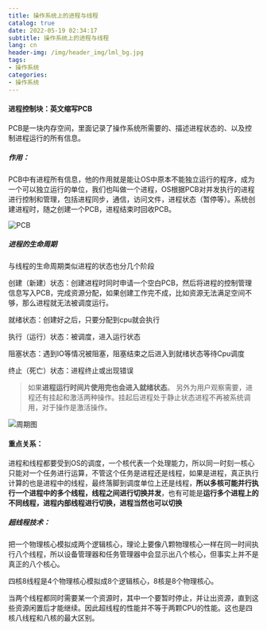 ```yaml
---
title: 操作系统上的进程与线程
catalog: true
date: 2022-05-19 02:34:17
subtitle: 操作系统上的进程与线程
lang: cn
header-img: /img/header_img/lml_bg.jpg
tags:
- 操作系统
categories:
- 操作系统
---
```


#### 进程控制块：英文缩写PCB

PCB是一块内存空间，里面记录了操作系统所需要的、描述进程状态的、以及控制进程运行的所有信息。

##### 作用：

PCB中有进程所有信息，他的作用就是能让OS中原本不能独立运行的程序，成为一个可以独立运行的单位，我们也叫做一个进程，OS根据PCB对并发执行的进程进行控制和管理，包括进程同步，通信，访问文件，进程状态（暂停等）。系统创建进程时，随之创建一个PCB，进程结束时回收PCB。

![PCB](https://upload-images.jianshu.io/upload_images/22958486-92393070009eacd0.PNG?imageMogr2/auto-orient/strip|imageView2/2/w/480/format/webp)

##### 进程的生命周期

与线程的生命周期类似进程的状态也分几个阶段

创建（新建）状态：创建进程时同时申请一个空白PCB，然后将进程的控制管理信息写入PCB，完成资源分配，如果创建工作完不成，比如资源无法满足空间不够，那么进程就无法被调度运行。

就绪状态：创建好之后，只要分配到cpu就会执行

执行（运行）状态：被调度，进入运行状态

阻塞状态：遇到IO等情况被阻塞，阻塞结束之后进入到就绪状态等待Cpu调度

终止（死亡）状态：进程终止或出现错误

> 如果**进程运行时间片使用完也会进入就绪状态**。
> 另外为用户观察需要，进程还有挂起和激活两种操作。挂起后进程处于静止状态进程不再被系统调用，对于操作是激活操作。

![周期图](https://img-blog.csdnimg.cn/79b1f459ea8c4894ba1793767ae6ad7c.png?x-oss-process=image/watermark,type_d3F5LXplbmhlaQ,shadow_50,text_Q1NETiBA5ZC056em57-U,size_20,color_FFFFFF,t_70,g_se,x_16)

#### 重点关系：

进程和线程都要受到OS的调度，一个核代表一个处理能力，所以同一时刻一核心只能对一个任务进行运算，不管这个任务是进程还是线程，如果是进程，真正执行计算的也是进程中的线程，最终落脚到调度单位上还是线程，**所以多核可能并行执行一个进程中的多个线程，线程之间进行切换并发**，也有可能是**运行多个进程上的不同线程，进程内部线程进行切换，进程当然也可以切换**

##### 超线程技术：

把一个物理核心模拟成两个逻辑核心，理论上要像八颗物理核心一样在同一时间执行八个线程，所以设备管理器和任务管理器中会显示出八个核心，但事实上并不是真正的八个核心。

四核8线程是4个物理核心模拟成8个逻辑核心，8核是8个物理核心。

当两个线程都同时需要某一个资源时，其中一个要暂时停止，并让出资源，直到这些资源闲置后才能继续。因此超线程的性能并不等于两颗CPU的性能。这也是四核八线程和八核的最大区别。